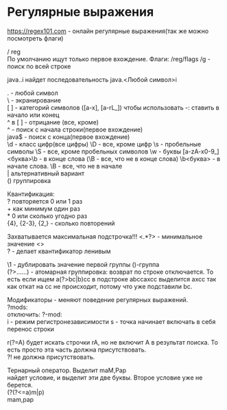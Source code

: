 # Регулярные выражения
https://regex101.com - онлайн регулярные выражения(так же можно посмотреть флаги)

/ reg  
По умолчанию ищут только первое вхождение.
Флаги:
/reg/flags
/g - поиск по всей строке

java.\.i найдет последовательность java.<Любой символ>i

. - любой символ  
\ - экранирование  
[ ] - категорий символов ([a-x], [a-rL_]) чтобы использовать -: ставить в начало или конец    
^ в [ ] - отрицание (все, кроме)  
^ - поиск с начала строки(первое вхождение)  
java$ - поиск с конца(первое вхождение)  
\d - класс цифр(все цифры)
\D - все, кроме цифр
\s - пробельные символы
\S - все, кроме пробельных символов
\w - буквы [a-zA-x0-9_]  
<буква>\b - в конце слова (\B - все, что не в конце слова)
\b<буква> - в начале слова. \B - все, что не в начале  
| альтернативный вариант  
() группировка  

Квантификация:  
? повторяется 0 или 1 раз  
\+ как минимум один раз  
\* 0 или сколько угодно раз  
{4}, {2-3}, {2,} - сколько повторений

Захватывается максимальная подстрочка!!!
<.*?> - минимальное значение <>  
? - делает квантификатор ленивым  

\1 - дублировать значение первой группы ()-группа  
(?>......) - атомарная группировка: возврат по строке отключается. То есть если ищем a(?>bc|b)cc в подстроке abccaxcc выделится axcc так как откат на cc не происходит, потому что уже подставили bc.  

Модификаторы - меняют поведение регулярных выражений.  
?mods:  
отключить: ?-mod:  
i - режим регистронезависимости
s - точка начинает включать в себя перенос строки  

r(?=A) будет искать строчки rA, но не включит A в результат поиска. То есть просто эта часть должна присутствовать.   
?! не должна присутствовать.  

Тернарный оператор.
Выделит maM,Pap  
найдет условие, и выделит эти две буквы. Второе условие уже не берется.  
(?(?<=a)m|p)  
mam,pap